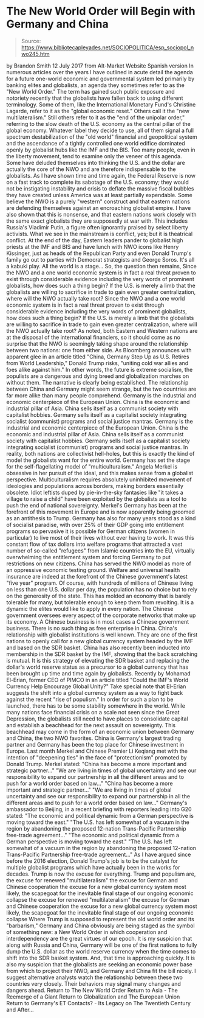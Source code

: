 # The New World Order will Begin with Germany and China

> Source: https://www.bibliotecapleyades.net/SOCIOPOLITICA/esp_sociopol_nwo245.htm

by Brandon Smith 12 July 2017 from Alt-Market Website
Spanish version
In numerous articles over the years I have outlined in acute detail the agenda for a future one-world economic and governmental system led primarily by banking elites and globalists, an agenda they sometimes refer to as the "New World Order."
The term has gained such public exposure and notoriety recently that the globalists have fallen back to using different terminology.
Some of them, like the International Monetary Fund's Christine Lagarde, refer to it as the "global economic reset." Others call it the "new multilateralism." Still others refer to it as the "end of the unipolar order," referring to the slow death of the U.S. economy as the central pillar of the global economy.
Whatever label they decide to use, all of them signal a full spectrum destabilization of the "old world" financial and geopolitical system and the ascendance of a tightly controlled one world edifice dominated openly by globalist hubs like the IMF and the BIS.
Too many people, even in the liberty movement, tend to examine only the veneer of this agenda. Some have deluded themselves into thinking the U.S. and the dollar are actually the core of the NWO and are therefore indispensable to the globalists.
As I have shown time and time again, the Federal Reserve is now on a fast track to complete its sabotage of the U.S. economy; they would not be instigating instability and crisis to deflate the massive fiscal bubbles they have created unless America was at least partially expendable.
Some believe the NWO is a purely "western" construct and that eastern nations are defending themselves against an encroaching globalist empire. I have also shown that this is nonsense, and that eastern nations work closely with the same exact globalists they are supposedly at war with.
This includes Russia's Vladimir Putin, a figure often ignorantly praised by select liberty activists.
What we see in the mainstream is conflict, yes; but it is theatrical conflict.
At the end of the day, Eastern leaders pander to globalist high priests at the IMF and BIS and have lunch with NWO icons like Henry Kissinger, just as heads of the Republican Party and even Donald Trump's family go out to parties with Democrat strategists and George Soros.
It's all a kabuki play. All the world is a stage...
So, the question then remains,
Since the NWO and a one world economic system is in fact a real threat proven to exist through considerable evidence including the very words of prominent globalists, how does such a thing begin? If the U.S. is merely a limb that the globalists are willing to sacrifice in trade to gain even greater centralization, where will the NWO actually take root?
Since the NWO and a one world economic system is in fact a real threat proven to exist through considerable evidence including the very words of prominent globalists, how does such a thing begin?
If the U.S. is merely a limb that the globalists are willing to sacrifice in trade to gain even greater centralization, where will the NWO actually take root?
As noted, both Eastern and Western nations are at the disposal of the international financiers, so it should come as no surprise that the NWO is seemingly taking shape around the relationship between two nations:
one from either side.
As Bloomberg announces with apparent glee in an article titled "China, Germany Step Up as U.S. Retires from World Leadership," Donald Trump risks,
"uniting cold war allies and foes alike against him."
In other words, the future is extreme socialism, the populists are a dangerous and dying breed and globalization marches on without them.
The narrative is clearly being established.
The relationship between China and Germany might seem strange, but the two countries are far more alike than many people comprehend.
Germany is the industrial and economic centerpiece of the European Union. China is the economic and industrial pillar of Asia. China sells itself as a communist society with capitalist hobbies. Germany sells itself as a capitalist society integrating socialist (communist) programs and social justice mantras.
Germany is the industrial and economic centerpiece of the European Union.
China is the economic and industrial pillar of Asia.
China sells itself as a communist society with capitalist hobbies.
Germany sells itself as a capitalist society integrating socialist (communist) programs and social justice mantras.
In reality, both nations are collectivist hell-holes, but this is exactly the kind of model the globalists want for the entire world.
Germany has set the stage for the self-flagellating model of "multiculturalism." Angela Merkel is obsessive in her pursuit of the ideal, and this makes sense from a globalist perspective.
Multiculturalism requires absolutely uninhibited movement of ideologies and populations across borders, making borders essentially obsolete.
Idiot leftists duped by pie-in-the-sky fantasies like "it takes a village to raise a child" have been exploited by the globalists as a tool to push the end of national sovereignty. Merkel's Germany has been at the forefront of this movement in Europe and is now apparently being groomed as an antithesis to Trump.
Germany has also for many years stood as a kind of socialist paradise, with over 25% of their GDP going into entitlement programs so pervasive it is possible for German citizens (women in particular) to live most of their lives without ever having to work.
It was this constant flow of tax dollars into welfare programs that attracted a vast number of so-called "refugees" from Islamic countries into the EU, virtually overwhelming the entitlement system and forcing Germany to put restrictions on new citizens.
China has served the NWO model as more of an oppressive economic testing ground. Welfare and universal health insurance are indeed at the forefront of the Chinese government's latest "five year" program.
Of course, with hundreds of millions of Chinese living on less than one U.S. dollar per day, the population has no choice but to rely on the generosity of the state. This has molded an economy that is barely tolerable for many, but tolerable enough to keep them from revolting.
It is a dynamic the elites would like to apply in every nation.
The Chinese government oversees every aspect of the corporate networks that make up its economy. A Chinese business is in most cases a Chinese government business.
There is no such thing as free enterprise in China. China's relationship with globalist institutions is well known.
They are one of the first nations to openly call for a new global currency system headed by the IMF and based on the SDR basket. China has also recently been inducted into membership in the SDR basket by the IMF, showing that the back scratching is mutual.
It is this strategy of elevating the SDR basket and replacing the dollar's world reserve status as a precursor to a global currency that has been brought up time and time again by globalists.
Recently by Mohamad El-Erian, former CEO of PIMCO in an article titled "Could the IMF's World Currency Help Encourage Global Unity?" Take special note that El-Erian suggests the shift into a global currency system as a way to fight back against the recent "rise of populism."
In order for such a plan to be launched, there has to be some stability somewhere in the world. While many nations face financial crisis on a scale not seen since the Great Depression, the globalists still need to have places to consolidate capital and establish a beachhead for the next assault on sovereignty.
This beachhead may come in the form of an economic union between Germany and China, the two NWO favorites.
China is Germany's largest trading partner and Germany has been the top place for Chinese investment in Europe. Last month Merkel and Chinese Premier Li Keqiang met with the intention of "deepening ties" in the face of "protectionism" promoted by Donald Trump.
Merkel stated:
"China has become a more important and strategic partner..." "We are living in times of global uncertainty and see our responsibility to expand our partnership in all the different areas and to push for a world order based on law..."
"China has become a more important and strategic partner..."
"We are living in times of global uncertainty and see our responsibility to expand our partnership in all the different areas and to push for a world order based on law..."
Germany's ambassador to Beijing, in a recent briefing with reporters leading into G20 stated:
"The economic and political dynamic from a German perspective is moving toward the east." "The U.S. has left somewhat of a vacuum in the region by abandoning the proposed 12-nation Trans-Pacific Partnership free-trade agreement..."
"The economic and political dynamic from a German perspective is moving toward the east."
"The U.S. has left somewhat of a vacuum in the region by abandoning the proposed 12-nation Trans-Pacific Partnership free-trade agreement..."
As I have argued since before the 2016 election, Donald Trump's job is to be the catalyst for multiple globalist programs which have actually been in the works for decades.
Trump is now the excuse for everything.
Trump and populism are,
the excuse for renewed "multilateralism" the excuse for German and Chinese cooperation the excuse for a new global currency system most likely, the scapegoat for the inevitable final stage of our ongoing economic collapse
the excuse for renewed "multilateralism"
the excuse for German and Chinese cooperation
the excuse for a new global currency system
most likely, the scapegoat for the inevitable final stage of our ongoing economic collapse
Where Trump is supposed to represent the old world order and its "barbarism," Germany and China obviously are being staged as the symbol of something new:
a New World Order in which cooperation and interdependency are the great virtues of our epoch.
It is my suspicion that along with Russia and China, Germany will be one of the first nations to fully dump the U.S. dollar as the world reserve currency when the time comes to shift into the SDR basket system.
And, that time is approaching quickly.
It is also my suspicion that the globalists are seeking an economic power base from which to project their NWO, and Germany and China fit the bill nicely.
I suggest alternative analysts watch the relationship between these two countries very closely.
Their behaviors may signal many changes and dangers ahead.
Return to The New World Order
Return to Asia - The Reemerge of a Giant
Return to Globalization and The European Union
Return to Germany's ET Contacts? - Its Legacy on The Twentieth Century and After...
